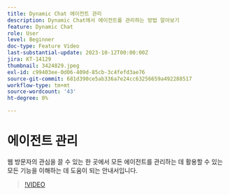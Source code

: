```yaml
---
title: Dynamic Chat 에이전트 관리
description: Dynamic Chat에서 에이전트를 관리하는 방법 알아보기
feature: Dynamic Chat
role: User
level: Beginner
doc-type: Feature Video
last-substantial-update: 2023-10-12T00:00:00Z
jira: KT-14129
thumbnail: 3424829.jpeg
exl-id: c99403ee-0d06-409d-85cb-3c4fefd3ae76
source-git-commit: 681d390ce5ab336a7e24cc63256659a492288517
workflow-type: tm+mt
source-wordcount: '43'
ht-degree: 0%

---
```


# 에이전트 관리

웹 방문자의 관심을 끌 수 있는 한 곳에서 모든 에이전트를 관리하는 데 활용할 수 있는 모든 기능을 이해하는 데 도움이 되는 안내서입니다.


>[!VIDEO](https://video.tv.adobe.com/v/3424829/?learn=on)
